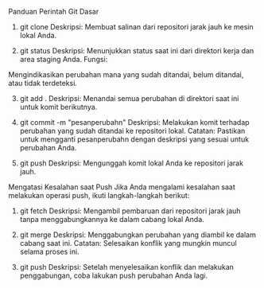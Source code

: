 Panduan Perintah Git Dasar
1. git clone
Deskripsi:
Membuat salinan dari repositori jarak jauh ke mesin lokal Anda.

2. git status
Deskripsi:
Menunjukkan status saat ini dari direktori kerja dan area staging Anda.
Fungsi:

Mengindikasikan perubahan mana yang sudah ditandai, belum ditandai, atau tidak terdeteksi.

3. git add .
Deskripsi:
Menandai semua perubahan di direktori saat ini untuk komit berikutnya.

4. git commit -m "pesanperubahn"
Deskripsi:
Melakukan komit terhadap perubahan yang sudah ditandai ke repositori lokal.
Catatan:
Pastikan untuk mengganti pesanperubahn dengan deskripsi yang sesuai untuk perubahan Anda.

5. git push
Deskripsi:
Mengunggah komit lokal Anda ke repositori jarak jauh.

Mengatasi Kesalahan saat Push
Jika Anda mengalami kesalahan saat melakukan operasi push, ikuti langkah-langkah berikut:

1. git fetch
Deskripsi:
Mengambil pembaruan dari repositori jarak jauh tanpa menggabungkannya ke dalam cabang lokal Anda.

2. git merge
Deskripsi:
Menggabungkan perubahan yang diambil ke dalam cabang saat ini.
Catatan:
Selesaikan konflik yang mungkin muncul selama proses ini.

3. git push
Deskripsi:
Setelah menyelesaikan konflik dan melakukan penggabungan, coba lakukan push perubahan Anda lagi.

